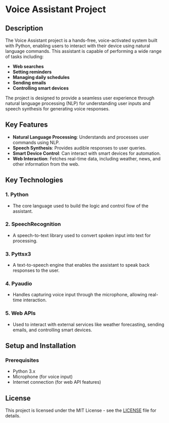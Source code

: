# Voice Assistant Project

## Description
The Voice Assistant project is a hands-free, voice-activated system built with Python, enabling users to interact with their device using natural language commands. This assistant is capable of performing a wide range of tasks including:

- **Web searches**
- **Setting reminders**
- **Managing daily schedules**
- **Sending emails**
- **Controlling smart devices**

The project is designed to provide a seamless user experience through natural language processing (NLP) for understanding user inputs and speech synthesis for generating voice responses.

## Key Features
- **Natural Language Processing**: Understands and processes user commands using NLP.
- **Speech Synthesis**: Provides audible responses to user queries.
- **Smart Device Control**: Can interact with smart devices for automation.
- **Web Interaction**: Fetches real-time data, including weather, news, and other information from the web.

## Key Technologies

### 1. **Python**
   - The core language used to build the logic and control flow of the assistant.

### 2. **SpeechRecognition**
   - A speech-to-text library used to convert spoken input into text for processing.

### 3. **Pyttsx3**
   - A text-to-speech engine that enables the assistant to speak back responses to the user.

### 4. **Pyaudio**
   - Handles capturing voice input through the microphone, allowing real-time interaction.

### 5. **Web APIs**
   - Used to interact with external services like weather forecasting, sending emails, and controlling smart devices.

## Setup and Installation

### Prerequisites
- Python 3.x
- Microphone (for voice input)
- Internet connection (for web API features)
## License

This project is licensed under the MIT License - see the [LICENSE](LICENSE) file for details.
